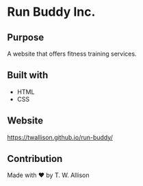 # Run Buddy Inc.

## Purpose
A website that offers fitness training services.

## Built with 
* HTML
* CSS

## Website
https://twallison.github.io/run-buddy/

## Contribution
Made with ❤️ by T. W. Allison
